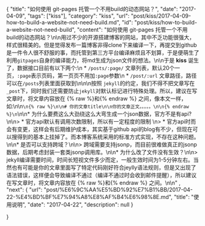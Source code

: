 {
    "title": "如何使用 git-pages 托管一个不用build的动态网站？",
    "date": "2017-04-09",
    "tags": ["kiss"],
    "category": "kiss",
    "url": "post/kiss/2017-04-09-how-to-build-a-website-not-need-build.md",
    "id": "post/kiss/how-to-build-a-website-not-need-build",
    "content": "如何使用 git-pages 托管一个不用build的动态网站？\n\n用过不少的开源搭建博客的网站，其中不乏功能很强大，样式很精美的。但是觉得发布一篇博客非得clone下来编译一下，再提交到github是一件令人很不舒服的事，而托管到第三方平台编译麻烦且不划算，于是便萌生了利用`gitpages`自身的编译能力，将md生成为json文件的想法。\n\n于是 **kiss** 诞生了，数据接口目前有以下两个:\n    * `/posts/:page/` 文章列表，默认20个一页，`:page`表示页码，第一页页不用加`:page`参数\n    * `/post/:url` 文章路径，路径可以在`/posts`列表里面获取到\n\n\n按照 `jekyll`的约定，我们不得不把文章写在`_post`下，同时我们还需要防止`jekyll`对默认标记进行特殊处理。所以，建议在写文章时，将文章内容放在 {% raw %}和{% endraw %} 之间，像本文一样，如:\n\n```\n{% raw %}\n\n# 你的文章title\n\n你的文章正文。。。。。\n\n{% endraw %}\n```\n\n* 为什么要费这么大劲绕这么大弯生成一个json数据，官方不是有api?\n\n> * 官方api默认有调用次数限制，所以有一定程度的限制 \n> * 官方api时而会有变更，这样会有后期维护成本，其实基于github api的blog有不少，但现在可以搜得到的基本上挂掉了。而本博客系统采用的标准方式实现，不存在这种问题。\n\n* 是否可以支持跨域？\n\n> 跨域需要支持jsonp，而目前很难做真正的jsonp数据，后期考虑封装一套类jsonp调用库。\n\n* 为什么改了文件没有生效？\n\n> jekyll编译需要时间，时间长短视文件多少而定，一般生效时间为1-5分钟左右。当然也有可能是你的文章里面写了特定代码刚好符合jeylly语法规则，但是又出现了语法错误，这样便会导致编译不通过（编译不通过时会收到邮件提醒），所以建议在写文章时，将文章内容放在 {% raw %}和{% endraw %} 之间。\n\n"
    , "next": {
        "url": "post/%E6%9C%AA%E5%BD%92%E7%B1%BB/2017-04-22-%E4%BD%BF%E7%94%A8%E8%AF%B4%E6%98%8E.md",
        "title": "使用说明",
        "date": "2017-04-22",
        "description": null
    }
    
}